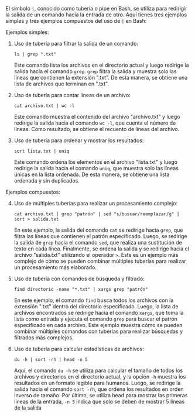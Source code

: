 El símbolo `|`, conocido como tubería o pipe en Bash, se utiliza para redirigir la salida de un comando hacia la entrada de otro. Aquí tienes tres ejemplos simples y tres ejemplos compuestos del uso de `|` en Bash:

Ejemplos simples:

1. Uso de tubería para filtrar la salida de un comando:
   ```
   ls | grep ".txt"
   ```
   Este comando lista los archivos en el directorio actual y luego redirige la salida hacia el comando `grep`. `grep` filtra la salida y muestra solo las líneas que contienen la extensión ".txt". De esta manera, se obtiene una lista de archivos que terminan en ".txt".

2. Uso de tubería para contar líneas de un archivo:
   ```
   cat archivo.txt | wc -l
   ```
   Este comando muestra el contenido del archivo "archivo.txt" y luego redirige la salida hacia el comando `wc -l`, que cuenta el número de líneas. Como resultado, se obtiene el recuento de líneas del archivo.

3. Uso de tubería para ordenar y mostrar los resultados:
   ```
   sort lista.txt | uniq
   ```
   Este comando ordena los elementos en el archivo "lista.txt" y luego redirige la salida hacia el comando `uniq`, que muestra solo las líneas únicas en la lista ordenada. De esta manera, se obtiene una lista ordenada y sin duplicados.

Ejemplos compuestos:

4. Uso de múltiples tuberías para realizar un procesamiento complejo:
   ```
   cat archivo.txt | grep "patrón" | sed "s/buscar/reemplazar/g" | sort > salida.txt
   ```
   En este ejemplo, la salida del comando `cat` se redirige hacia `grep`, que filtra las líneas que contienen el patrón especificado. Luego, se redirige la salida de `grep` hacia el comando `sed`, que realiza una sustitución de texto en cada línea. Finalmente, se ordena la salida y se redirige hacia el archivo "salida.txt" utilizando el operador `>`. Este es un ejemplo más complejo de cómo se pueden combinar múltiples tuberías para realizar un procesamiento más elaborado.

5. Uso de tubería con comandos de búsqueda y filtrado:
   ```
   find directorio -name "*.txt" | xargs grep "patrón"
   ```
   En este ejemplo, el comando `find` busca todos los archivos con la extensión ".txt" dentro del directorio especificado. Luego, la lista de archivos encontrados se redirige hacia el comando `xargs`, que toma la lista como entrada y ejecuta el comando `grep` para buscar el patrón especificado en cada archivo. Este ejemplo muestra cómo se pueden combinar múltiples comandos con tuberías para realizar búsquedas y filtrados más complejos.

6. Uso de tubería para calcular estadísticas de archivos:
   ```
   du -h | sort -rh | head -n 5
   ```
   Aquí, el comando `du -h` se utiliza para calcular el tamaño de todos los archivos y directorios en el directorio actual, y la opción `-h` muestra los resultados en un formato legible para humanos. Luego, se redirige la salida hacia el comando `sort -rh`, que ordena los resultados en orden inverso de tamaño. Por último, se utiliza head para mostrar las primeras lineas de la entrada, `-n 5` indica que solo se deben de mostrar 5 lineas de la salida